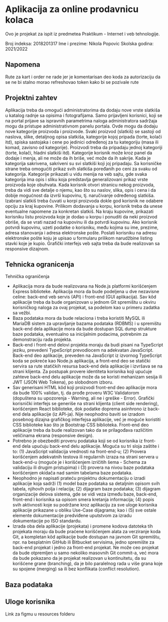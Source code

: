 # Aplikacija za online prodavnicu kolaca

Ovo je projekat za ispit iz predmetea Praktikum - Internet i veb tehnologije.

Broj indeksa: 2018201317
Ime i prezime: Nikola Popovic
Skolska godina: 2021/2022

## Napomena
Rute za kart i order ne rade jer je komentarisan deo koda za autorizaciju da se ne bi stalno morao refreshovao token kako bi se pozivale rute

## Projektni zahtev

Aplikacija treba da omogući administratorima da dodaju nove vrste slatkiša u katalog radnje sa opisima i fotografijama. Samo prijavljeni korisnici, koji se na portal prijave sa ispravnih parametrima naloga administratora sadržaja mogu da pristupe administrativnom panelu portala. Ovde mogu da dodaju nove kategorije proizvoda i proizvode. Svaki proizvod (slatkiš) se sastoji od naslova, slike, detaljnog opisa slatkiša, kategorije kojoj pripada (torte, kolači itd), spiska sastojaka i cene po jedinici određenoj za tu kategoriju (masa ili komad, zavisno od kategorije). Proizvodi treba da pripadaju jednoj kategoriji (torte, kolači, hladni slatkiši itd). Kategorije korisnik može kroz panel da dodaje i menja, ali ne može da ih briše, već može da ih sakrije. Kada je kategorija sakrivena, sakriveni su svi slatkiši koji joj pripadaju. Sa korisničke strane treba omogućiti prikaz svih slatkiša poređanih po ceni za svaku od kategorija. Kategorije prikazati u vidu menija na veb sajtu, gde svaka kategorija ima opis i sliku koja predstavlja generalizovani prikaz vrste proizvoda koje obuhvata. Kada korisnik otvori stranicu nekog proizvoda, treba da vidi sve detalje o njemu, kao što su naslov, slika, opis i cena i da dobije mogućnost da izvrši kupovinu, tj. naručivanje određenog slatkiša. Izabrani slatkiš treba čuvati u korpi proizvoda dokle god korisnik ne odabere opciju za kraj kupovine. Prilikom dodavanja u korpu, korisnik treba da unese eventualne napomene za konkretan slatkiš. Na kraju kupovine, prikazati korisniku listu proizvoda koje je dodao u korpu i ponuditi da neki proizvod obriše, da se vrati nazad na kupovinu ili da potvrdi kupovinu. Ako korisnik potvrdi kupovinu, uzeti podatke o korisniku, među kojima su ime, prezime, adresa stanovanja i adresa elektronske pošte. Poslati korisniku na adresu elektronske pošte koju je upisao u formularu prilikom narudžbine listing stavki koje je kupio. Grafički interfejs veb sajta treba da bude realizovan sa responsive dizajnom.

## Tehnicka ogranicenja

Tehnička ograničenja
- Aplikacija mora da bude realizovana na Node.js platformi korišćenjem Express biblioteke. Aplikacija mora da bude podeljena u dve nezavisne celine: back-end veb servis (API) i front-end (GUI aplikacija). Sav kôd aplikacije treba da bude organizovan u jednom Git spremištu u okviru korisničkog naloga za ovaj projekat, sa podelom kao u primeru zadatka sa vežbi.
- Baza podataka mora da bude relaciona i treba koristiti MySQL ili MariaDB sistem za upravljanje bazama podataka (RDBMS) i u spremištu back-end dela aplikacije mora da bude dostupan SQL dump strukture baze podataka, eventualno sa inicijalnim podacima, potrebnim za demonstraciju rada projekta.
- Back-end i front-end delovi projekta moraju da budi pisani na TypeScript jeziku, prevedeni TypeScript prevodiocem na adekvatan JavaScript. Back-end deo aplikacije, preveden na JavaScript iz izvornog TypeScript koda se pokreće kao Node.js aplikacija, a front-end deo se statički servira sa rute statičkih resursa back-end dela aplikacije i izvršava se na strani klijenta. Za postupak provere identiteta korisnika koji upućuje zahteve back-end delu aplikacije može da se koristi mehanizam sesija ili JWT (JSON Web Tokena), po slobodnom izboru.
- Sav generisani HTML kôd koji proizvodi front-end deo aplikacije mora da bude 100% validan, tj. da prođe proveru W3C Validatorom (dopuštena su upozorenja - Warning, ali ne i greške - Error). Grafički korisnički interfejs se generiše na strani klijenta (client side rendering), korišćenjem React biblioteke, dok podatke doprema asinhrono iz back-end dela aplikacije (iz API-ja). Nije neophodno baviti se izradom posebnog dizajna grafičkog interfejsa aplikacije, već je moguće koristiti CSS biblioteke kao što je Bootstrap CSS biblioteka. Front-end deo aplikacije treba da bude realizovan tako da se prilagođava različitim veličinama ekrana (responsive design).
- Potrebno je obezbediti proveru podataka koji se od korisnika iz front-end dela upućuju back-end delu aplikacije. Moguća su tri sloja zaštite i to: (1) JavaScript validacija vrednosti na front-end-u; (2) Provera korišćenjem adekvatnih testova ili regularnih izraza na strani servera u back-end-u (moguće je i korišćenjem izričitih šema - Schema za validaciju ili drugim pristupima) i (3) provera na nivou baze podataka korišćenjem okidača nad samim tabelama baze podataka.
- Neophodno je napisati prateću projektnu dokumentaciju o izradi aplikacije koja sadrži (1) model baze podataka sa detaljnim opisom svih tabela, njihovih polja i relacija; (2) dijagram baze podataka; (3) dijagram organizacije delova sistema, gde se vidi veza između baze, back-end, front-end i korisnika sa opisom smera kretanja informacija; (4) popis svih aktivnosti koje su podržane kroz aplikaciju za sve uloge korisnika aplikacije prikazane u obliku Use-Case dijagrama; kao i (5) sve ostale elemente dokumentacije predviđene uputstvom za izradu dokumentacije po ISO standardu.
- Izrada oba dela aplikacije (projekata) i promene kodova datoteka tih projekata moraju da bude praćene korišćenjem alata za verziranje koda Git, a kompletan kôd aplikacije bude dostupan na javnom Git spremištu, npr. na besplatnim GitHub ili Bitbucket servisima, jedno spremište za back-end projekat i jedno za front-end projekat. Ne može ceo projekat da bude otpremljen u samo nekoliko masovnih Git commit-a, već mora da bude pokazano da je projekat realizovan u kontinuitetu, da su korišćene grane (branching), da je bilo paralelnog rada u više grana koje su spojene (merging) sa ili bez konflikata (conflict resolution).

## Baza podataka



## Uloge korisnika

Link za figmu u resources folderu
